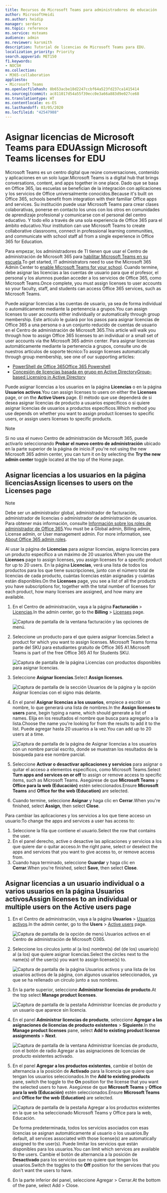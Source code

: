```yaml
---
title: Recursos de Microsoft Teams para administradores de educación
author: MicrosoftHeidi
ms.author: heidip
manager: serdars
ms.topic: reference
ms.service: msteams
audience: admin
ms.reviewer: karsmith
description: Tutorial de licencias de Microsoft Teams para EDU.
localization_priority: Priority
search.appverid: MET150
f1.keywords:
- NOCSH
ms.collection:
- M365-collaboration
appliesto:
- Microsoft Teams
ms.openlocfilehash: 8b653acbe18d2247ccbf64a523fd237ca1415414
ms.sourcegitcommit: ac811017d54a55f39ecc0e3a66a883d9e027ce68
ms.translationtype: HT
ms.contentlocale: es-ES
ms.lasthandoff: 03/05/2020
ms.locfileid: "42547988"
---
```

# <a name="assign-microsoft-teams-licenses-for-edu"></a><span data-ttu-id="49f03-103">Asignar licencias de Microsoft Teams para EDU</span><span class="sxs-lookup"><span data-stu-id="49f03-103">Assign Microsoft Teams licenses for EDU</span></span>

<span data-ttu-id="49f03-104">Microsoft Teams es un centro digital que reúne conversaciones, contenido y aplicaciones en un solo lugar.</span><span class="sxs-lookup"><span data-stu-id="49f03-104">Microsoft Teams is a digital hub that brings conversations, content, and apps together in one place.</span></span> <span data-ttu-id="49f03-105">Dado que se basa en Office 365, las escuelas se benefician de la integración con aplicaciones y los servicios de Office universalmente conocidos.</span><span class="sxs-lookup"><span data-stu-id="49f03-105">Because it's built on Office 365, schools benefit from integration with their familiar Office apps and services.</span></span> <span data-ttu-id="49f03-106">Su institución puede usar Microsoft Teams para crear clases colaborativas, ponerse en contacto los unos con los otros en comunidades de aprendizaje profesional y comunicarse con el personal del centro educativo. Y todo ello a través de una sola experiencia de Office 365 para el ámbito educativo.</span><span class="sxs-lookup"><span data-stu-id="49f03-106">Your institution can use Microsoft Teams to create collaborative classrooms, connect in professional learning communities, and communicate with school staff all from a single experience in Office 365 for Education.</span></span>

<span data-ttu-id="49f03-107">Para empezar, los administradores de TI tienen que usar el Centro de administración de Microsoft 365 para [habilitar Microsoft Teams en su escuela](https://docs.microsoft.com/microsoft-365/education/intune-edu-trial/enable-microsoft-teams).</span><span class="sxs-lookup"><span data-stu-id="49f03-107">To get started, IT administrators need to use the Microsoft 365 Admin Center to [enable Microsoft Teams for your school](https://docs.microsoft.com/microsoft-365/education/intune-edu-trial/enable-microsoft-teams).</span></span>
<span data-ttu-id="49f03-108">Cuando termine, debe asignar las licencias a las cuentas de usuario para que el profesor, el personal y los alumnos puedan acceder a los servicios de Office 365, como Microsoft Teams.</span><span class="sxs-lookup"><span data-stu-id="49f03-108">Once complete, you must assign licenses to user accounts so your faculty, staff, and students can access Office 365 services, such as Microsoft Teams.</span></span>

<span data-ttu-id="49f03-109">Puede asignar licencias a las cuentas de usuario, ya sea de forma individual o automáticamente mediante la pertenencia a grupos.</span><span class="sxs-lookup"><span data-stu-id="49f03-109">You can assign licenses to user accounts either individually or automatically through group membership.</span></span> <span data-ttu-id="49f03-110">Este artículo le guiará por los pasos para asignar licencias de Office 365 a una persona o a un conjunto reducido de cuentas de usuario en el Centro de administración de Microsoft 365.</span><span class="sxs-lookup"><span data-stu-id="49f03-110">This article will walk you through how to assign Office 365 licenses to an individual or a small set of user accounts via the Microsoft 365 admin center.</span></span> <span data-ttu-id="49f03-111">Para asignar licencias automáticamente mediante la pertenencia a grupos, consulte uno de nuestros artículos de soporte técnico:</span><span class="sxs-lookup"><span data-stu-id="49f03-111">To assign licenses automatically through group membership, see one of our supporting articles:</span></span>

- [<span data-ttu-id="49f03-112">PowerShell de Office 365</span><span class="sxs-lookup"><span data-stu-id="49f03-112">Office 365 Powershell</span></span>](https://docs.microsoft.com/office365/enterprise/powershell/assign-licenses-to-user-accounts-with-office-365-powershell)
- [<span data-ttu-id="49f03-113">Concesión de licencias basada en grupo en Active Directory</span><span class="sxs-lookup"><span data-stu-id="49f03-113">Group-based Licensing in Active Directory</span></span>](https://docs.microsoft.com/azure/active-directory/users-groups-roles/licensing-groups-assign)

<span data-ttu-id="49f03-114">Puede asignar licencias a los usuarios en la página **Licencias** o en la página **Usuarios activos**.</span><span class="sxs-lookup"><span data-stu-id="49f03-114">You can assign licenses to users on either the **Licenses** page, or on the **Active Users** page.</span></span> <span data-ttu-id="49f03-115">El método que use dependerá de si desea asignar licencias de producto a usuarios específicos o si quiere asignar licencias de usuarios a productos específicos.</span><span class="sxs-lookup"><span data-stu-id="49f03-115">Which method you use depends on whether you want to assign product licenses to specific users, or assign users licenses to specific products.</span></span>

> [!NOTE]
> <span data-ttu-id="49f03-116">Si no usa el nuevo Centro de administración de Microsoft 365, puede activarlo seleccionando **Probar el nuevo centro de administración** ubicado en la parte superior de la página de inicio.</span><span class="sxs-lookup"><span data-stu-id="49f03-116">If you're not using the new Microsoft 365 admin center, you can turn it on by selecting the **Try the new admin center** toggle located at the top of the Home page.</span></span>

## <a name="assign-licenses-to-users-on-the-licenses-page"></a><span data-ttu-id="49f03-117">Asignar licencias a los usuarios en la página licencias</span><span class="sxs-lookup"><span data-stu-id="49f03-117">Assign licenses to users on the Licenses page</span></span>

> [!NOTE]
> <span data-ttu-id="49f03-118">Debe ser un administrador global, administrador de facturación, administrador de licencias o administrador de administración de usuarios. Para obtener más información, consulte [Información sobre los roles de administrador de Office 365](https://docs.microsoft.com/microsoft-365/admin/add-users/about-admin-roles).</span><span class="sxs-lookup"><span data-stu-id="49f03-118">You must be a Global admin, Billing admin, License admin, or User management admin. For more information, see [About Office 365 admin roles](https://docs.microsoft.com/microsoft-365/admin/add-users/about-admin-roles).</span></span>

<span data-ttu-id="49f03-119">Al usar la página de **Licencias** para asignar licencias, asigna licencias para un producto específico a un máximo de 20 usuarios.</span><span class="sxs-lookup"><span data-stu-id="49f03-119">When you use the **Licenses** page to assign licenses, you assign licenses for a specific product for up to 20 users.</span></span> <span data-ttu-id="49f03-120">En la página **Licencias**, verá una lista de todos los productos para los que tiene suscripciones, junto con el número total de licencias de cada producto, cuántas licencias están asignadas y cuántas están disponibles.</span><span class="sxs-lookup"><span data-stu-id="49f03-120">On the **Licenses** page, you see a list of all the products you have subscriptions for, together with the total number of licenses for each product, how many licenses are assigned, and how many are available.</span></span>

1. <span data-ttu-id="49f03-121">En el Centro de administración, vaya a la página **Facturación** > [Licencias](https://go.microsoft.com/fwlink/p/?linkid=842264).</span><span class="sxs-lookup"><span data-stu-id="49f03-121">In the admin center, go to the **Billing** > [Licenses](https://go.microsoft.com/fwlink/p/?linkid=842264) page.</span></span>

   ![Captura de pantalla de la ventana facturación y las opciones de menú.](media/EDU-Lic-Billing-License.png)
2. <span data-ttu-id="49f03-123">Seleccione un producto para el que quiera asignar licencias.</span><span class="sxs-lookup"><span data-stu-id="49f03-123">Select a product for which you want to assign licenses.</span></span> <span data-ttu-id="49f03-124">Microsoft Teams forma parte del SKU para estudiantes gratuito de Office 365 A1.</span><span class="sxs-lookup"><span data-stu-id="49f03-124">Microsoft Teams is part of the free Office 365 A1 for Students SKU.</span></span>

   ![Captura de pantalla de la página Licencias con productos disponibles para asignar licencias.](media/EDU-Lic-Licenses-Products.png)
3. <span data-ttu-id="49f03-126">Seleccione **Asignar licencias**.</span><span class="sxs-lookup"><span data-stu-id="49f03-126">Select **Assign licenses**.</span></span>

   ![Captura de pantalla de la sección Usuarios de la página y la opción Asignar licencias con el signo más delante.](media/EDU-Lic-Assign-Licenses.png)
4. <span data-ttu-id="49f03-128">En el panel **Asignar licencias a los usuarios**, empiece a escribir un nombre, lo que generará una lista de nombres.</span><span class="sxs-lookup"><span data-stu-id="49f03-128">In the **Assign licenses to users** pane, begin typing a name, which should generate a list of names.</span></span> <span data-ttu-id="49f03-129">Elija en los resultados el nombre que busca para agregarlo a la lista.</span><span class="sxs-lookup"><span data-stu-id="49f03-129">Choose the name you're looking for from the results to add it to the list.</span></span> <span data-ttu-id="49f03-130">Puede agregar hasta 20 usuarios a la vez.</span><span class="sxs-lookup"><span data-stu-id="49f03-130">You can add up to 20 users at a time.</span></span>

   ![Captura de pantalla de la página de Asignar licencias a los usuarios con un nombre parcial escrito, donde se muestran los resultados de la búsqueda para ese nombre parcial.](media/EDU-Lic-Assign-Licenses-Users.png)
5. <span data-ttu-id="49f03-132">Seleccione **Activar o desactivar aplicaciones y servicios** para asignar o quitar el acceso a elementos específicos, como Microsoft Teams.</span><span class="sxs-lookup"><span data-stu-id="49f03-132">Select **Turn apps and services on or off** to assign or remove access to specific items, such as Microsoft Teams.</span></span> <span data-ttu-id="49f03-133">Asegúrese de que **Microsoft Teams** y **Office para la web (Educación)** estén seleccionados.</span><span class="sxs-lookup"><span data-stu-id="49f03-133">Ensure **Microsoft Teams** and **Office for the web (Education)** are selected.</span></span>
6. <span data-ttu-id="49f03-134">Cuando termine, seleccione **Asignar** y haga clic en **Cerrar**.</span><span class="sxs-lookup"><span data-stu-id="49f03-134">When you're finished, select **Assign**, then select **Close**.</span></span>

<span data-ttu-id="49f03-135">Para cambiar las aplicaciones y los servicios a los que tiene acceso un usuario:</span><span class="sxs-lookup"><span data-stu-id="49f03-135">To change the apps and services a user has access to:</span></span>

1. <span data-ttu-id="49f03-136">Seleccione la fila que contiene el usuario.</span><span class="sxs-lookup"><span data-stu-id="49f03-136">Select the row that contains the user.</span></span>
1. <span data-ttu-id="49f03-137">En el panel derecho, active o desactive las aplicaciones y servicios a los que quiere dar o quitar acceso.</span><span class="sxs-lookup"><span data-stu-id="49f03-137">In the right pane, select or deselect the apps and services that you want to give access to, or remove access from.</span></span>
1. <span data-ttu-id="49f03-138">Cuando haya terminado, seleccione **Guardar** y haga clic en **Cerrar**.</span><span class="sxs-lookup"><span data-stu-id="49f03-138">When you're finished, select **Save**, then select **Close**.</span></span>

## <a name="assign-licenses-to-an-individual-or-multiple-users-on-the-active-users-page"></a><span data-ttu-id="49f03-139">Asignar licencias a un usuario individual o a varios usuarios en la página Usuarios activos</span><span class="sxs-lookup"><span data-stu-id="49f03-139">Assign licenses to an individual or multiple users on the Active users page</span></span>

1. <span data-ttu-id="49f03-140">En el Centro de administración, vaya a la página **Usuarios**  >  [Usuarios activos](https://go.microsoft.com/fwlink/p/?linkid=834822).</span><span class="sxs-lookup"><span data-stu-id="49f03-140">In the admin center, go to the **Users** > [Active users](https://go.microsoft.com/fwlink/p/?linkid=834822) page.</span></span>

   ![Captura de pantalla de la opción de menú Usuarios activos en el Centro de administración de Microsoft O365.](media/EDU-Lic-Active-Users.png)
2. <span data-ttu-id="49f03-142">Seleccione los círculos junto al (a los) nombre(s) del (de los) usuario(s) al (a los) que quiere asignar licencias.</span><span class="sxs-lookup"><span data-stu-id="49f03-142">Select the circles next to the name(s) of the user(s) you want to assign license(s) to.</span></span>

   ![Captura de pantalla de la página Usuarios activos y una lista de los usuarios activos de la página, con algunos usuarios seleccionados, ya que se ha rellenado un círculo junto a sus nombres.](media/EDU-Lic-Active-Users-List.png)
3. <span data-ttu-id="49f03-144">En la parte superior, seleccione **Administrar licencias de producto**.</span><span class="sxs-lookup"><span data-stu-id="49f03-144">At the top select **Manage product licenses**.</span></span>

   ![Captura de pantalla de la pestaña Administrar licencias de producto y un usuario que aparece sin licencia.](media/EDU-Lic-Manage-Product-Licenses.png)
4. <span data-ttu-id="49f03-146">En el panel **Administrar licencias de producto**, seleccione **Agregar a las asignaciones de licencias de producto existentes**  >  **Siguiente**.</span><span class="sxs-lookup"><span data-stu-id="49f03-146">In the **Manage product licenses** pane, select **Add to existing product license assignments** > **Next**.</span></span>

   ![Captura de pantalla de la ventana Administrar licencias de producto, con el botón de radio Agregar a las asignaciones de licencias de producto existentes activado.](media/EDU-Lic-Add-Existing-Product.png)
5. <span data-ttu-id="49f03-148">En el panel **Agregar a los productos existentes**, cambie el botón de alternancia a la posición de **Activado** para la licencia que quiere que tengan los usuarios seleccionados.</span><span class="sxs-lookup"><span data-stu-id="49f03-148">In the **Add to existing products** pane, switch the toggle to the **On** position for the license that you want the selected users to have.</span></span> <span data-ttu-id="49f03-149">Asegúrese de que **Microsoft Teams** y **Office para la web (Educación)** estén seleccionados.</span><span class="sxs-lookup"><span data-stu-id="49f03-149">Ensure **Microsoft Teams** and **Office for the web (Education)** are selected.</span></span>

   ![Captura de pantalla de la pestaña Agregar a los productos existentes en la que se ha seleccionado Microsoft Teams y Office para la web, Educación.](media/EDU-Lic-Add-Existing-Products.png)

   <span data-ttu-id="49f03-151">De forma predeterminada, todos los servicios asociados con esas licencias se asignan automáticamente al usuario o los usuarios.</span><span class="sxs-lookup"><span data-stu-id="49f03-151">By default, all services associated with those license(s) are automatically assigned to the user(s).</span></span> <span data-ttu-id="49f03-152">Puede limitar los servicios que están disponibles para los usuarios.</span><span class="sxs-lookup"><span data-stu-id="49f03-152">You can limit which services are available to the users.</span></span> <span data-ttu-id="49f03-153">Cambie el botón de alternancia a la posición de **Desactivado** para los servicios que no quiere que tengan los usuarios.</span><span class="sxs-lookup"><span data-stu-id="49f03-153">Switch the toggles to the **Off** position for the services that you don't want the users to have.</span></span>
6. <span data-ttu-id="49f03-154">En la parte inferior del panel, seleccione Agregar > Cerrar.</span><span class="sxs-lookup"><span data-stu-id="49f03-154">At the bottom of the pane, select Add > Close.</span></span>
